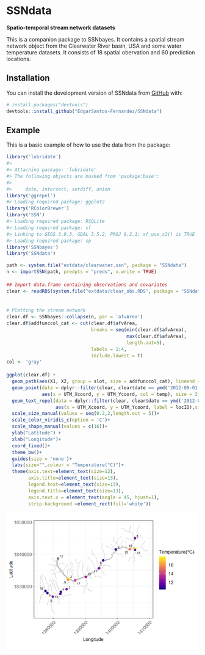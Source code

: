 
<!-- README.md is generated from README.Rmd. Please edit that file -->

# SSNdata

<!-- badges: start -->
<!-- badges: end -->

**Spatio-temporal stream network datasets**

This is a companion package to SSNbayes. It contains a spatial stream
network object from the Clearwater River basin, USA and some water
temperature datasets. It consists of 18 spatial obervation and 60
prediction locations.

## Installation

You can install the development version of SSNdata from
[GitHub](https://github.com/) with:

``` r
# install.packages("devtools")
devtools::install_github("EdgarSantos-Fernandez/SSNdata")
```

## Example

This is a basic example of how to use the data from the package:

``` r
library('lubridate')
#> 
#> Attaching package: 'lubridate'
#> The following objects are masked from 'package:base':
#> 
#>     date, intersect, setdiff, union
library('ggrepel')
#> Loading required package: ggplot2
library('RColorBrewer')
library('SSN')
#> Loading required package: RSQLite
#> Loading required package: sf
#> Linking to GEOS 3.9.3, GDAL 3.5.2, PROJ 8.2.1; sf_use_s2() is TRUE
#> Loading required package: sp
library('SSNbayes')
library('SSNdata')
```

``` r
path <- system.file("extdata/clearwater.ssn", package = "SSNdata")
n <- importSSN(path, predpts = "preds", o.write = TRUE)

## Import data.frame containing observations and covariates
clear <- readRDS(system.file("extdata/clear_obs.RDS", package = "SSNdata"))


# Plotting the stream network 
clear.df <- SSNbayes::collapse(n, par = 'afvArea')
clear.df$addfunccol_cat <- cut(clear.df$afvArea,
                               breaks = seq(min(clear.df$afvArea),
                                            max(clear.df$afvArea),
                                            length.out=5),
                               labels = 1:4,
                               include.lowest = T)
col <- 'gray'

ggplot(clear.df) +
  geom_path(aes(X1, X2, group = slot, size = addfunccol_cat), lineend = 'round', linejoin = 'round', col = col)+
  geom_point(data = dplyr::filter(clear, clear$date == ymd('2012-08-01')) ,
             aes(x = UTM_Xcoord, y = UTM_Ycoord, col = temp), size = 3)+
  geom_text_repel(data = dplyr::filter(clear, clear$date == ymd('2012-08-01')),
                  aes(x = UTM_Xcoord, y = UTM_Ycoord, label = locID),size = 3)+
  scale_size_manual(values = seq(0.2,2,length.out = 5))+
  scale_color_viridis_c(option = 'C')+
  scale_shape_manual(values = c(16))+
  ylab("Latitude") +
  xlab("Longitude")+
  coord_fixed()+
  theme_bw()+
  guides(size = 'none')+
  labs(size="",colour = "Temperature(°C)")+
  theme(axis.text=element_text(size=12),
        axis.title=element_text(size=13),
        legend.text=element_text(size=13),
        legend.title=element_text(size=13),
        axis.text.x = element_text(angle = 45, hjust=1),
        strip.background =element_rect(fill='white'))
```

![Alt Text](man/figures/README-plot-1.png)

